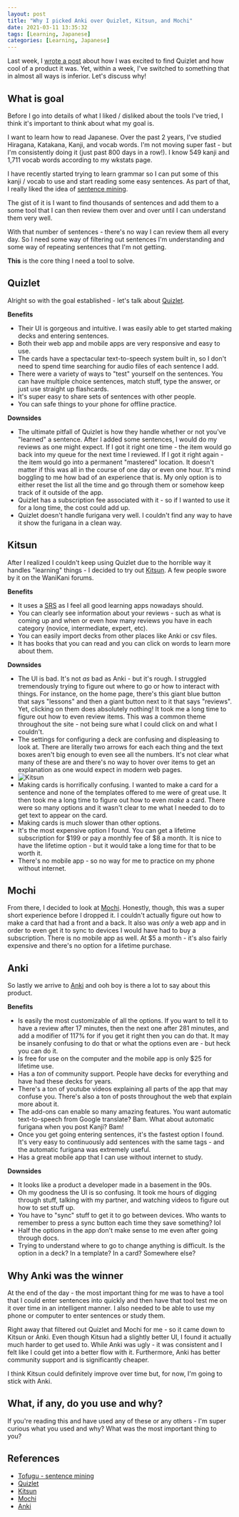 ```yaml
---
layout: post
title: "Why I picked Anki over Quizlet, Kitsun, and Mochi"
date: 2021-03-11 13:35:32
tags: [Learning, Japanese]
categories: [Learning, Japanese]
---
```


Last week, I [wrote a post](https://mike-solomon.github.io/quizlet-japanese/)
about how I was excited to find Quizlet and how cool of a product it was. Yet,
within a week, I've switched to something that in almost all ways is inferior.
Let's discuss why!

## What is goal

Before I go into details of what I liked / disliked about the tools I've tried,
I think it's important to think about what my goal is.

I want to learn how to read Japanese. Over the past 2 years, I've studied
Hiragana, Katakana, Kanji, and vocab words. I'm not moving super fast - but
I'm consistently doing it (just past 800 days in a row!). I know 549 kanji
and 1,711 vocab words according to my wkstats page.

I have recently started trying to learn grammar so I can put some of this
kanji / vocab to use and start reading some easy sentences. As part of that,
I really liked the idea of [sentence mining](https://www.tofugu.com/japanese/japanese-sentence-study/).

The gist of it is I want to find thousands of sentences and add them to a some
tool that I can then review them over and over until I can understand them
very well.

With that number of sentences - there's no way I can review them all every day.
So I need some way of filtering out sentences I'm understanding and some way
of repeating sentences that I'm not getting.

**This** is the core thing I need a tool to solve.

## Quizlet

Alright so with the goal established - let's talk about [Quizlet](https://quizlet.com).

**Benefits**

- Their UI is gorgeous and intuitive. I was easily able to get started making
  decks and entering sentences.
- Both their web app and mobile apps are very responsive and easy to use.
- The cards have a spectacular text-to-speech system built in, so I don't need
  to spend time searching for audio files of each sentence I add.
- There were a variety of ways to "test" yourself on the sentences. You can
  have multiple choice sentences, match stuff, type the answer, or just use
  straight up flashcards.
- It's super easy to share sets of sentences with other people.
- You can safe things to your phone for offline practice.

**Downsides**

- The ultimate pitfall of Quizlet is how they handle whether or not you've
  "learned" a sentence. After I added some sentences, I would do my reviews as
  one might expect. If I got it right one time - the item would go back into
  my queue for the next time I reviewed. If I got it right again - the item
  would go into a permanent "mastered" location. It doesn't matter if this was
  all in the course of one day or even one hour. It's mind boggling to me how
  bad of an experience that is. My only option is to either reset the list all
  the time and go through them or somehow keep track of it outside of the app.
- Quizlet has a subscription fee associated with it - so if I wanted to use it
  for a long time, the cost could add up.
- Quizlet doesn't handle furigana very well. I couldn't find any way to have it
  show the furigana in a clean way.

## Kitsun

After I realized I couldn't keep using Quizlet due to the horrible way it
handles "learning" things - I decided to try out [Kitsun](https://kitsun.io).
A few people swore by it on the WaniKani forums.

**Benefits**

- It uses a [SRS](https://en.wikipedia.org/wiki/Spaced_repetition) as I feel
  all good learning apps nowadays should.
- You can clearly see information about your reviews - such as what is coming
  up and when or even how many reviews you have in each category (novice,
  intermediate, expert, etc).
- You can easily import decks from other places like Anki or csv files.
- It has books that you can read and you can click on words to learn more
  about them.

**Downsides**

- The UI is bad. It's not _as_ bad as Anki - but it's rough. I struggled
  tremendously trying to figure out where to go or how to interact with things.
  For instance, on the home page, there's this giant blue button that says
  "lessons" and then a giant button next to it that says "reviews". Yet, clicking
  on them does absolutely nothing! It took me a long time to figure out how to
  even review items. This was a common theme throughout the site - not being
  sure what I could click on and what I couldn't.
- The settings for configuring a deck are confusing and displeasing to look at.
  There are literally two arrows for each each thing and the text boxes aren't
  big enough to even see all the numbers. It's not clear what many of these are
  and there's no way to hover over items to get an explanation as one would expect
  in modern web pages.
- <img src="{{ site.baseurl }}/images/kitsun.PNG" alt="Kitsun" />
- Making cards is horrifically confusing. I wanted to make a card for a sentence
  and none of the templates offered to me were of great use. It then took me a
  long time to figure out how to even _make_ a card. There were so many options
  and it wasn't clear to me what I needed to do to get text to appear on the card.
- Making cards is much slower than other options.
- It's the most expensive option I found. You can get a lifetime subscription for
  $199 or pay a monthly fee of $8 a month. It is nice to have the lifetime option -
  but it would take a long time for that to be worth it.
- There's no mobile app - so no way for me to practice on my phone without internet.

## Mochi

From there, I decided to look at [Mochi](https://mochi.cards/). Honestly, though,
this was a super short experience before I dropped it. I couldn't actually figure
out how to make a card that had a front and a back. It also was _only_ a web app
and in order to even get it to sync to devices I would have had to buy a
subscription. There is no mobile app as well. At $5 a month - it's also fairly
expensive and there's no option for a lifetime purchase.

## Anki

So lastly we arrive to [Anki](https://apps.ankiweb.net/) and ooh boy
is there a lot to say about this product.

**Benefits**

- Is easily the most customizable of all the options. If you want to tell it to
  have a review after 17 minutes, then the next one after 281 minutes, and add a
  modifier of 117% for if you get it right then you can do that. It may be insanely
  confusing to do that or what the options even are - but heck you can do it.
- Is free for use on the computer and the mobile app is only $25 for lifetime use.
- Has a _ton_ of community support. People have decks for everything and have had
  these decks for years.
- There's a ton of youtube videos explaining all parts of the app that may confuse
  you. There's also a ton of posts throughout the web that explain more about it.
- The add-ons can enable so many amazing features. You want automatic text-to-speech
  from Google translate? Bam. What about automatic furigana when you post Kanji? Bam!
- Once you get going entering sentences, it's the fastest option I found. It's very
  easy to continuously add sentences with the same tags - and the automatic furigana
  was extremely useful.
- Has a great mobile app that I can use without internet to study.

**Downsides**

- It looks like a product a developer made in a basement in the 90s.
- Oh my goodness the UI is so confusing. It took me hours of digging through
  stuff, talking with my partner, and watching videos to figure out how to set stuff
  up.
- You have to "sync" stuff to get it to go between devices. Who wants to remember
  to press a sync button each time they save something? lol
- Half the options in the app don't make sense to me even after going through docs.
- Trying to understand where to go to change anything is difficult. Is the option
  in a deck? In a template? In a card? Somewhere else?

## Why Anki was the winner

At the end of the day - the most important thing for me was to have a tool that
I could enter sentences into quickly and then have that tool test me on it over
time in an intelligent manner. I also needed to be able to use my phone or
computer to enter sentences or study them.

Right away that filtered out Quizlet and Mochi for me - so it came down to Kitsun
or Anki. Even though Kitsun had a slightly better UI, I found it actually much
harder to get used to. While Anki was ugly - it was consistent and I felt like I
could get into a better flow with it. Furthermore, Anki has better community support
and is significantly cheaper.

I think Kitsun could definitely improve over time but, for now, I'm going to stick
with Anki.

## What, if any, do you use and why?

If you're reading this and have used any of these or any others - I'm super curious
what you used and why? What was the most important thing to you?

## References

- [Tofugu - sentence mining](https://www.tofugu.com/japanese/japanese-sentence-study/)
- [Quizlet](https://quizlet.com)
- [Kitsun](https://kitsun.io)
- [Mochi](https://mochi.cards/)
- [Anki](https://apps.ankiweb.net/)

